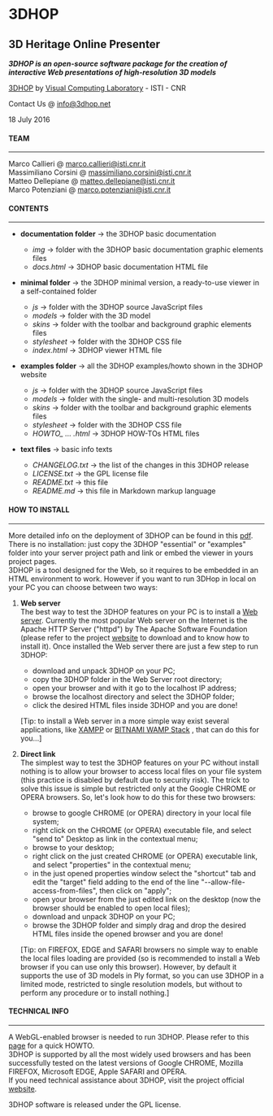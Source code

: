 **3DHOP**
=========
3D Heritage Online Presenter
----------------------------
***3DHOP is an open-source software package for the creation of interactive Web presentations of high-resolution 3D models***  

[3DHOP](http://www.3dhop.net) by [Visual Computing Laboratory](http://vcg.isti.cnr.it) - ISTI - CNR

Contact Us @ info@3dhop.net

18 July 2016

#### TEAM
---------

Marco Callieri       @ marco.callieri@isti.cnr.it  
Massimiliano Corsini @ massimiliano.corsini@isti.cnr.it  
Matteo Dellepiane    @ matteo.dellepiane@isti.cnr.it  
Marco Potenziani     @ marco.potenziani@isti.cnr.it

#### CONTENTS
-------------

- **documentation folder** -> the 3DHOP basic documentation
  - *img*           -> folder with the 3DHOP basic documentation graphic elements files  
  - *docs.html*     -> 3DHOP basic documentation HTML file  


- **minimal folder** -> the 3DHOP minimal version, a ready-to-use viewer in a self-contained folder
  - *js*            -> folder with the 3DHOP source JavaScript files
  - *models*        -> folder with the 3D model
  - *skins*         ->  folder with the toolbar and background graphic elements files
  - *stylesheet*    ->  folder with the 3DHOP CSS file
  - *index.html*    ->  3DHOP viewer HTML file  


- **examples folder** -> all the 3DHOP examples/howto shown in the 3DHOP website
  - *js*            -> folder with the 3DHOP source JavaScript files
  - *models*        -> folder with the single- and multi-resolution 3D models
  - *skins*         -> folder with the toolbar and background graphic elements files
  - *stylesheet*    -> folder with the 3DHOP CSS file
  - *HOWTO_ ... .html* -> 3DHOP HOW-TOs HTML files


- **text files** -> basic info texts
  - *CHANGELOG.txt* -> the list of the changes in this 3DHOP release
  - *LICENSE.txt*   -> the GPL license file
  - *README.txt*    -> this file
  - *README.md*     -> this file in Markdown markup language

#### HOW TO INSTALL
-------------------

More detailed info on the deployment of 3DHOP can be found in this [pdf](http://3dhop.net/download/3DHOPsite_deployment.pdf).  
There is no installation: just copy the 3DHOP "essential" or "examples" folder into your server project path
and link or embed the viewer in yours project pages.  
3DHOP is a tool designed for the Web, so it requires to be embedded in an HTML environment to work.
However if you want to run 3DHop in local on your PC you can choose between two ways:  

1. **Web server**   
The best way to test the 3DHOP features on your PC is to install a [Web server](http://en.wikipedia.org/wiki/Web_server).
Currently the most popular Web server on the Internet is the Apache HTTP Server ("httpd") by The Apache Software Foundation 
(please refer to the project [website](http://httpd.apache.org/) to download and to know how to install it).
Once installed the Web server there are just a few step to run 3DHOP:  
   + download and unpack 3DHOP on your PC;  
   + copy the 3DHOP folder in the Web Server root directory;  
   + open your browser and with it go to the localhost IP address;   
   + browse the localhost directory and select the 3DHOP folder;  
   + click the desired HTML files inside 3DHOP and you are done!  
   
   [Tip: to install a Web server in a more simple way exist several applications, like [XAMPP](http://www.apachefriends.org/index.html) or [BITNAMI WAMP Stack](http://bitnami.com/stack/wamp) , that can do this for you...] 

2. **Direct link**   
The simplest way to test the 3DHOP features on your PC without install nothing is to allow
your browser to access local files on your file system (this practice is disabled by default due to security risk).
The trick to solve this issue is simple but restricted only at the Google CHROME or OPERA browsers.
So, let's look how to do this for these two browsers:
   + browse to google CHROME (or OPERA) directory in your local file system; 
   + right click on the CHROME (or OPERA) executable file, and select "send to" Desktop as link in the contextual menu;
   + browse to your desktop;
   + right click on the just created CHROME (or OPERA) executable link, and select "properties" in the contextual menu;
   + in the just opened properties window select the "shortcut" tab and edit the "target" field adding to the end of the line "--allow-file-access-from-files", then click on "apply";
   + open your browser from the just edited link on the desktop (now the browser should be enabled to open local files);
   + download and unpack 3DHOP on your PC;
   + browse the 3DHOP folder and simply drag and drop the desired HTML files inside the opened browser and you are done!  
   
   [Tip: on FIREFOX, EDGE and SAFARI browsers no simple way to enable the local files loading are provided (so is recommended to install a Web browser if you can use only this browser). However, by default it supports the use of 3D models in Ply format, so you can use 3DHOP in a limited mode, restricted to single resolution models, but without to perform any procedure or to install nothing.]

#### TECHNICAL INFO
-------------------

A WebGL-enabled browser is needed to run 3DHOP. Please refer to this [page](http://www.khronos.org/webgl/wiki/Getting_a_WebGL_Implementation) for a quick HOWTO.  
3DHOP is supported by all the most widely used browsers and has been successfully tested on the latest versions of Google CHROME, Mozilla FIREFOX, Microsoft EDGE, Apple SAFARI and OPERA.  
If you need technical assistance about 3DHOP, visit the project official [website](http://www.3dhop.net).

3DHOP software is released under the GPL license.

